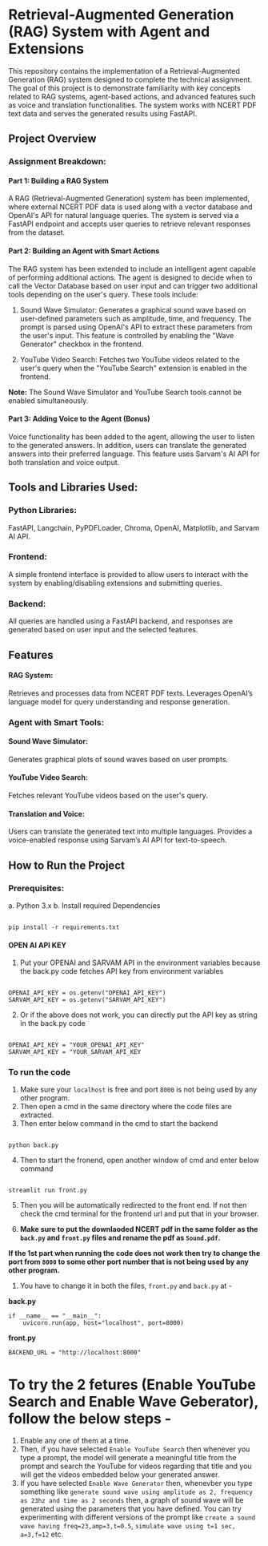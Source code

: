 
# Retrieval-Augmented Generation (RAG) System with Agent and Extensions

This repository contains the implementation of a Retrieval-Augmented Generation (RAG) system designed to complete the technical assignment. The goal of this project is to demonstrate familiarity with key concepts related to RAG systems, agent-based actions, and advanced features such as voice and translation functionalities. The system works with NCERT PDF text data and serves the generated results using FastAPI.

  

## Project Overview

### Assignment Breakdown:

#### Part 1: Building a RAG System

A RAG (Retrieval-Augmented Generation) system has been implemented, where external NCERT PDF data is used along with a vector database and OpenAI's API for natural language queries. The system is served via a FastAPI endpoint and accepts user queries to retrieve relevant responses from the dataset.

  

#### Part 2: Building an Agent with Smart Actions

The RAG system has been extended to include an intelligent agent capable of performing additional actions. The agent is designed to decide when to call the Vector Database based on user input and can trigger two additional tools depending on the user's query. These tools include:

  

1. Sound Wave Simulator: Generates a graphical sound wave based on user-defined parameters such as amplitude, time, and frequency. The prompt is parsed using OpenAI's API to extract these parameters from the user's input. This feature is controlled by enabling the "Wave Generator" checkbox in the frontend.

  

2. YouTube Video Search: Fetches two YouTube videos related to the user's query when the "YouTube Search" extension is enabled in the frontend.

  

**Note:** The Sound Wave Simulator and YouTube Search tools cannot be enabled simultaneously.

  

#### Part 3: Adding Voice to the Agent (Bonus)

Voice functionality has been added to the agent, allowing the user to listen to the generated answers. In addition, users can translate the generated answers into their preferred language. This feature uses Sarvam's AI API for both translation and voice output.

  

## Tools and Libraries Used:

  

### Python Libraries: 
FastAPI, Langchain, PyPDFLoader, Chroma, OpenAI, Matplotlib, and Sarvam AI API.

  

### Frontend: 
A simple frontend interface is provided to allow users to interact with the system by enabling/disabling extensions and submitting queries.

  

### Backend: 
All queries are handled using a FastAPI backend, and responses are generated based on user input and the selected features.

  

## Features

#### RAG System:

Retrieves and processes data from NCERT PDF texts.
Leverages OpenAI’s language model for query understanding and response generation.

  

### Agent with Smart Tools:

#### Sound Wave Simulator: 
Generates graphical plots of sound waves based on user prompts.

  

#### YouTube Video Search:
 Fetches relevant YouTube videos based on the user's query.

  

#### Translation and Voice:

Users can translate the generated text into multiple languages.
Provides a voice-enabled response using Sarvam’s AI API for text-to-speech.

  

## How to Run the Project

  
### Prerequisites:
a. Python 3.x
b. Install required Dependencies

  

```

pip install -r requirements.txt

```

  

#### OPEN AI API KEY

1. Put your OPENAI and SARVAM API in the environment variables because the back.py code fetches API key from environment variables

  

```

OPENAI_API_KEY = os.getenv("OPENAI_API_KEY")
SARVAM_API_KEY = os.getenv("SARVAM_API_KEY")

```

  

2. Or if the above does not work, you can directly put the API key as string in the back.py code

  

```

OPENAI_API_KEY = "YOUR_OPENAI_API_KEY"
SARVAM_API_KEY = "YOUR_SARVAM_API_KEY

```

  

### To run the code

  

1. Make sure your `localhost` is free and port `8000` is not being used by any other program.
2. Then open a cmd in the same directory where the code files are extracted.
3. Then enter below command in the cmd to start the backend

```

python back.py

```

4. Then to start the fronend, open another window of cmd and enter below command

```

streamlit run front.py

```

5. Then you will be automatically redirected to the front end. If not then check the cmd terminal for the frontend url and put that in your browser.

6. **Make sure to put the downlaoded NCERT pdf in the same folder as the `back.py` and `front.py` files and rename the pdf as `Sound.pdf`.**

  

**If the 1st part when running the code does not work then try to change the port from `8000` to some other port number that is not being used by any other program.**
1. You have to change it in both the files, `front.py` and `back.py` at - 

**back.py**
```
if __name__ == "__main__":
    uvicorn.run(app, host="localhost", port=8000)
```
**front.py**
```
BACKEND_URL = "http://localhost:8000"
```

# To try the 2 fetures (Enable YouTube Search and Enable Wave Geberator), follow the below steps - 
1. Enable any one of them at a time.
2. Then, if you have selected `Enable YouTube Search` then whenever you type a prompt, the model will generate a meaningful title from the prompt and search the YouTube for videos regarding that title and you will get the videos embedded below your generated answer.
3. If you have selected `Enable Wave Generator` then, whenevber you type something like `generate sound wave using amplitude as 2, frequency as 23hz and time as 2 seconds` then, a graph of sound wave will be generated using the parameters that you have defined. You can try experimenting with different versions of the prompt like `create a sound wave having freq=23,amp=3,t=0.5`, `simulate wave using t=1 sec, a=3,f=12` etc.